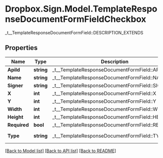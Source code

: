 # Dropbox.Sign.Model.TemplateResponseDocumentFormFieldCheckbox
_t__TemplateResponseDocumentFormField::DESCRIPTION_EXTENDS

## Properties

Name | Type | Description | Notes
------------ | ------------- | ------------- | -------------
**ApiId** | **string** |  _t__TemplateResponseDocumentFormField::API_ID  | [optional] 
**Name** | **string** |  _t__TemplateResponseDocumentFormField::NAME  | [optional] 
**Signer** | **string** |  _t__TemplateResponseDocumentFormField::SIGNER  | [optional] 
**X** | **int** |  _t__TemplateResponseDocumentFormField::X  | [optional] 
**Y** | **int** |  _t__TemplateResponseDocumentFormField::Y  | [optional] 
**Width** | **int** |  _t__TemplateResponseDocumentFormField::WIDTH  | [optional] 
**Height** | **int** |  _t__TemplateResponseDocumentFormField::HEIGHT  | [optional] 
**Required** | **bool** |  _t__TemplateResponseDocumentFormField::REQUIRED  | [optional] 
**Type** | **string** |  _t__TemplateResponseDocumentFormField::TYPE  | [default to "checkbox"]**Group** | **string** |  _t__TemplateResponseDocumentFormField::GROUP  | [optional] 

[[Back to Model list]](../README.md#documentation-for-models) [[Back to API list]](../README.md#documentation-for-api-endpoints) [[Back to README]](../README.md)

